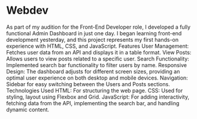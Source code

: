 # Webdev
As part of my audition for the Front-End Developer role, I developed a fully functional Admin Dashboard in just one day. I began learning front-end development yesterday, and this project represents my first hands-on experience with HTML, CSS, and JavaScript.
Features
User Management: Fetches user data from an API and displays it in a table format.
View Posts: Allows users to view posts related to a specific user.
Search Functionality: Implemented search bar functionality to filter users by name.
Responsive Design: The dashboard adjusts for different screen sizes, providing an optimal user experience on both desktop and mobile devices.
Navigation: Sidebar for easy switching between the Users and Posts sections.
Technologies Used
HTML: For structuring the web page.
CSS: Used for styling, layout using Flexbox and Grid.
JavaScript: For adding interactivity, fetching data from the API, implementing the search bar, and handling dynamic content.

